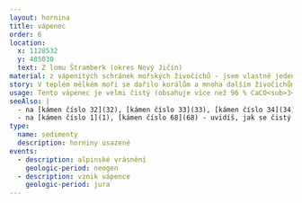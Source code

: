 ```yaml
---
layout: hornina
title: vápenec
order: 6
location:
  x: 1128532
  y: 485030
  text: Z lomu Štramberk (okres Nový Jičín)
material: z vápenitých schránek mořských živočichů - jsem vlastně jeden velký korálový trs, je na mně dobře vidět, jak korál rostl
story: V teplém mělkém moři se dařilo korálům a mnoha dalším živočichům. Hromaděním a přirůstáním jejich schránek vznikl velký vápencový útes. Ten se později při alpinském vrásnění vynořil nad hladinu a zkrasověl - začaly v něm vznikat jeskyně. S dalším postupem vrásnění se obrovská deska sedimentů odtrhla od svého podloží a jako příkrov se nasunula směrem k západu na český masiv. Velká část příkrovu byla odstraněna erozí, zůstalo z něj několik vápencových ostrovů, kterým se říká bradla. Jedním z nich je vrch Kotouč u Štramberka.
usage: Tento vápenec je velmi čistý (obsahuje více než 96 % CaCO<sub>3</sub>), a proto se dá využít k výrobě vápna. Vápenec se těží v lomu, drtí se na menší kousky a vypaluje se v peci. Tak se vyrábí pálené vápno (oxid vápenatý, CaO). Když se pálené vápno smíchá s vodou, vznikne hašené vápno, které se používá na bílení. Vápenec rozemletý na prášek se používá k odsiřování kouřových plynů v uhelných elektrárnách - vápenec na sebe naváže síru a vznikne sádrovec, který můžeme využít při výrobě sádrokartonu. 
seeAlso: |
  - na [kámen číslo 32](32), [kámen číslo 33](33), [kámen číslo 34](34), [kámen číslo 35](35), [kámen číslo 36](36) a [kámen číslo 54](54) - uvidíš že vápence vznikaly v různých obdobíh a že mohou mít mnoho podob
  - na [kámen číslo 1](1), [kámen číslo 68](68) - uvidíš, jak se čistý vápenec může proměnit působením velkého tlaku a teploty
type:
  name: sedimenty
  description: horniny usazené
events:
  - description: alpinské vrásnění
    geologic-period: neogen 
  - description: vznik vápence
    geologic-period: jura
---
```



